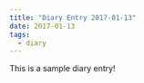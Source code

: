 ```yaml
---
title: "Diary Entry 2017-01-13"
date: 2017-01-13
tags:
  - diary
---
```


This is a sample diary entry!
